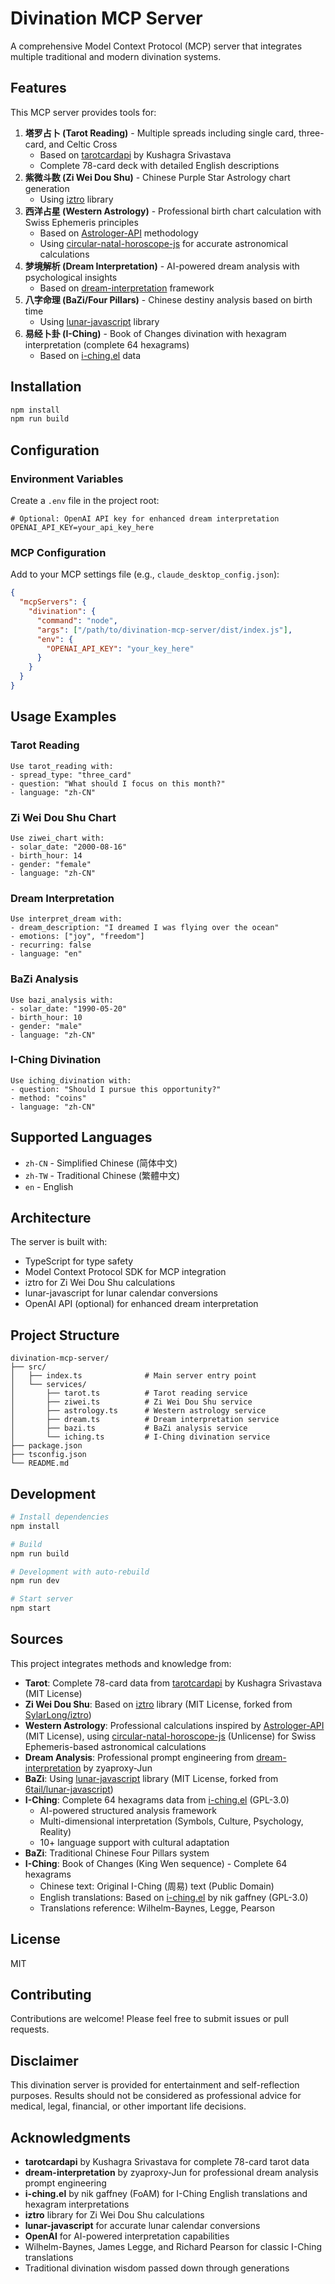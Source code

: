 # Divination MCP Server

A comprehensive Model Context Protocol (MCP) server that integrates multiple traditional and modern divination systems.

## Features

This MCP server provides tools for:

1. **塔罗占卜 (Tarot Reading)** - Multiple spreads including single card, three-card, and Celtic Cross
   - Based on [tarotcardapi](https://github.com/zyaproxy-Jun/tarotcardapi) by Kushagra Srivastava
   - Complete 78-card deck with detailed English descriptions
2. **紫微斗数 (Zi Wei Dou Shu)** - Chinese Purple Star Astrology chart generation
   - Using [iztro](https://github.com/zyaproxy-Jun/iztro) library
3. **西洋占星 (Western Astrology)** - Professional birth chart calculation with Swiss Ephemeris principles
   - Based on [Astrologer-API](https://github.com/zyaproxy-Jun/Astrologer-API) methodology
   - Using [circular-natal-horoscope-js](https://www.npmjs.com/package/circular-natal-horoscope-js) for accurate astronomical calculations
4. **梦境解析 (Dream Interpretation)** - AI-powered dream analysis with psychological insights
   - Based on [dream-interpretation](https://github.com/zyaproxy-Jun/dream-interpretation) framework
5. **八字命理 (BaZi/Four Pillars)** - Chinese destiny analysis based on birth time
   - Using [lunar-javascript](https://github.com/zyaproxy-Jun/lunar-javascript) library
6. **易经卜卦 (I-Ching)** - Book of Changes divination with hexagram interpretation (complete 64 hexagrams)
   - Based on [i-ching.el](https://github.com/zyaproxy-Jun/i-ching) data

## Installation

```bash
npm install
npm run build
```

## Configuration

### Environment Variables

Create a `.env` file in the project root:

```env
# Optional: OpenAI API key for enhanced dream interpretation
OPENAI_API_KEY=your_api_key_here
```

### MCP Configuration

Add to your MCP settings file (e.g., `claude_desktop_config.json`):

```json
{
  "mcpServers": {
    "divination": {
      "command": "node",
      "args": ["/path/to/divination-mcp-server/dist/index.js"],
      "env": {
        "OPENAI_API_KEY": "your_key_here"
      }
    }
  }
}
```

## Usage Examples

### Tarot Reading

```
Use tarot_reading with:
- spread_type: "three_card"
- question: "What should I focus on this month?"
- language: "zh-CN"
```

### Zi Wei Dou Shu Chart

```
Use ziwei_chart with:
- solar_date: "2000-08-16"
- birth_hour: 14
- gender: "female"
- language: "zh-CN"
```

### Dream Interpretation

```
Use interpret_dream with:
- dream_description: "I dreamed I was flying over the ocean"
- emotions: ["joy", "freedom"]
- recurring: false
- language: "en"
```

### BaZi Analysis

```
Use bazi_analysis with:
- solar_date: "1990-05-20"
- birth_hour: 10
- gender: "male"
- language: "zh-CN"
```

### I-Ching Divination

```
Use iching_divination with:
- question: "Should I pursue this opportunity?"
- method: "coins"
- language: "zh-CN"
```

## Supported Languages

- `zh-CN` - Simplified Chinese (简体中文)
- `zh-TW` - Traditional Chinese (繁體中文)
- `en` - English

## Architecture

The server is built with:
- TypeScript for type safety
- Model Context Protocol SDK for MCP integration
- iztro for Zi Wei Dou Shu calculations
- lunar-javascript for lunar calendar conversions
- OpenAI API (optional) for enhanced dream interpretation

## Project Structure

```
divination-mcp-server/
├── src/
│   ├── index.ts              # Main server entry point
│   └── services/
│       ├── tarot.ts          # Tarot reading service
│       ├── ziwei.ts          # Zi Wei Dou Shu service
│       ├── astrology.ts      # Western astrology service
│       ├── dream.ts          # Dream interpretation service
│       ├── bazi.ts           # BaZi analysis service
│       └── iching.ts         # I-Ching divination service
├── package.json
├── tsconfig.json
└── README.md
```

## Development

```bash
# Install dependencies
npm install

# Build
npm run build

# Development with auto-rebuild
npm run dev

# Start server
npm start
```

## Sources

This project integrates methods and knowledge from:
- **Tarot**: Complete 78-card data from [tarotcardapi](https://github.com/zyaproxy-Jun/tarotcardapi) by Kushagra Srivastava (MIT License)
- **Zi Wei Dou Shu**: Based on [iztro](https://github.com/zyaproxy-Jun/iztro) library (MIT License, forked from [SylarLong/iztro](https://github.com/SylarLong/iztro))
- **Western Astrology**: Professional calculations inspired by [Astrologer-API](https://github.com/zyaproxy-Jun/Astrologer-API) (MIT License), using [circular-natal-horoscope-js](https://www.npmjs.com/package/circular-natal-horoscope-js) (Unlicense) for Swiss Ephemeris-based astronomical calculations
- **Dream Analysis**: Professional prompt engineering from [dream-interpretation](https://github.com/zyaproxy-Jun/dream-interpretation) by zyaproxy-Jun
- **BaZi**: Using [lunar-javascript](https://github.com/zyaproxy-Jun/lunar-javascript) library (MIT License, forked from [6tail/lunar-javascript](https://github.com/6tail/lunar-javascript))
- **I-Ching**: Complete 64 hexagrams data from [i-ching.el](https://github.com/zyaproxy-Jun/i-ching) (GPL-3.0)
  - AI-powered structured analysis framework
  - Multi-dimensional interpretation (Symbols, Culture, Psychology, Reality)
  - 10+ language support with cultural adaptation
- **BaZi**: Traditional Chinese Four Pillars system
- **I-Ching**: Book of Changes (King Wen sequence) - Complete 64 hexagrams
  - Chinese text: Original I-Ching (周易) text (Public Domain)
  - English translations: Based on [i-ching.el](https://github.com/zyaproxy-Jun/i-ching) by nik gaffney (GPL-3.0)
  - Translations reference: Wilhelm-Baynes, Legge, Pearson

## License

MIT

## Contributing

Contributions are welcome! Please feel free to submit issues or pull requests.

## Disclaimer

This divination server is provided for entertainment and self-reflection purposes. Results should not be considered as professional advice for medical, legal, financial, or other important life decisions.

## Acknowledgments

- **tarotcardapi** by Kushagra Srivastava for complete 78-card tarot data
- **dream-interpretation** by zyaproxy-Jun for professional dream analysis prompt engineering
- **i-ching.el** by nik gaffney (FoAM) for I-Ching English translations and hexagram interpretations
- **iztro** library for Zi Wei Dou Shu calculations
- **lunar-javascript** for accurate lunar calendar conversions
- **OpenAI** for AI-powered interpretation capabilities
- Wilhelm-Baynes, James Legge, and Richard Pearson for classic I-Ching translations
- Traditional divination wisdom passed down through generations
